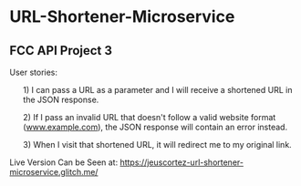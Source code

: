 # URL-Shortener-Microservice
## FCC API Project 3
User stories:
                <ul>1) I can pass a URL as a parameter and I will receive a shortened URL in the JSON response.</ul>
                <ul>2) If I pass an invalid URL that doesn't follow a valid website format (www.example.com), 
                  the JSON response will contain an error instead.</ul>
                <ul>3) When I visit that shortened URL, it will redirect me to my original link.</ul>

Live Version Can be Seen at: https://jeuscortez-url-shortener-microservice.glitch.me/
